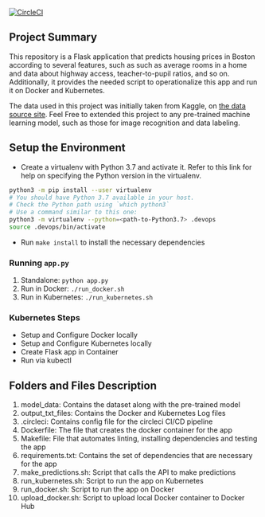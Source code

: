 [![CircleCI](https://dl.circleci.com/status-badge/img/gh/CherifiImene/project-ml-microservice-kubernetes/tree/main.svg?style=svg)](https://dl.circleci.com/status-badge/redirect/gh/CherifiImene/project-ml-microservice-kubernetes/tree/main)

## Project Summary

This repository is a Flask application that predicts housing prices in Boston according to several features, such as  such as average rooms in a home and data about highway access, teacher-to-pupil ratios, and so on. Additionally, it provides the needed script to operationalize this app and run it on Docker and Kubernetes.

The data used in this project was initially taken from Kaggle, on [the data source site](https://www.kaggle.com/c/boston-housing).
Feel Free to extended this project to any pre-trained machine learning model, such as those for image recognition and data labeling.

## Setup the Environment

* Create a virtualenv with Python 3.7 and activate it. Refer to this link for help on specifying the Python version in the virtualenv. 
```bash
python3 -m pip install --user virtualenv
# You should have Python 3.7 available in your host. 
# Check the Python path using `which python3`
# Use a command similar to this one:
python3 -m virtualenv --python=<path-to-Python3.7> .devops
source .devops/bin/activate
```
* Run `make install` to install the necessary dependencies

### Running `app.py`

1. Standalone:  `python app.py`
2. Run in Docker:  `./run_docker.sh`
3. Run in Kubernetes:  `./run_kubernetes.sh`

### Kubernetes Steps

* Setup and Configure Docker locally
* Setup and Configure Kubernetes locally
* Create Flask app in Container
* Run via kubectl

## Folders and Files Description

1. model_data: Contains the dataset along with the pre-trained model
2. output\_txt\_files: Contains the Docker and Kubernetes Log files
3. .circleci: Contains config file for the circleci CI/CD pipeline
4. Dockerfile: The file that creates the docker container for the app
5. Makefile: File that automates linting, installing dependencies and testing the app
6. requirements.txt: Contains the set of dependencies that are necessary for the app
7. make_predictions.sh: Script that calls the API to make predictions
8. run_kubernetes.sh: Script to run the app on Kubernetes
9. run_docker.sh: Script to run the app on Docker
10. upload_docker.sh: Script to upload local Docker container to Docker Hub

